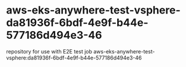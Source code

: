 # aws-eks-anywhere-test-vsphere-da81936f-6bdf-4e9f-b44e-577186d494e3-46
repository for use with E2E test job aws-eks-anywhere-test-vsphere:da81936f-6bdf-4e9f-b44e-577186d494e3-46
